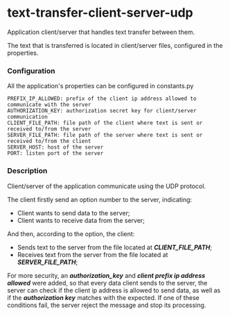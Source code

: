 # text-transfer-client-server-udp
Application client/server that handles text transfer between them. 

The text that is transferred is located in client/server files, configured in the properties.

### Configuration
All the application's properties can be configured in constants.py

```
PREFIX_IP_ALLOWED: prefix of the client ip address allowed to communicate with the server
AUTHORIZATION_KEY: authorization secret key for client/server communication
CLIENT_FILE_PATH: file path of the client where text is sent or received to/from the server
SERVER_FILE_PATH: file path of the server where text is sent or received to/from the client
SERVER_HOST: host of the server
PORT: listen port of the server
```

### Description
Client/server of the application communicate using the UDP protocol. 

The client firstly send an option number to the server, indicating:
<ul>
<li>Client wants to send data to the server;</li>
<li>Client wants to receive data from the server;</li>
</ul>

And then, according to the option, the client:
<ul>
<li>Sends text to the server from the file located at <i><b>CLIENT_FILE_PATH</b></i>;</li>
<li>Receives text from the server from the file located at <i><b>SERVER_FILE_PATH</b></i>;</li>
</ul>

For more security, an <i><b>authorization_key</b></i> and <i><b>client prefix ip address allowed</b></i> were added, so that every data client sends to the server, the server can check if the client ip address is allowed to send data, as well as if the <i><b>authorization key</b></i> matches with the expected.
If one of these conditions fail, the server reject the message and stop its processing.
